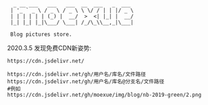 	  _ __ ___   ___   ___  __  ___   _  ___
	 | '_ ` _ \ / _ \ / _ \ \ \/ / | | |/ _ \
	 | | | | | | (_) |  __/  >  <| |_| |  __/
	 |_| |_| |_|\___/ \___| /_/\_\\__,_|\___|
	 
	 Blog pictures store.
     
2020.3.5
发现免费CDN新姿势:
```
https://cdn.jsdelivr.net/

https://cdn.jsdelivr.net/gh/用户名/库名/文件路径
https://cdn.jsdelivr.net/gh/用户名/库名@分支名/文件路径
#例如
https://cdn.jsdelivr.net/gh/moexue/img/blog/nb-2019-green/2.png
```